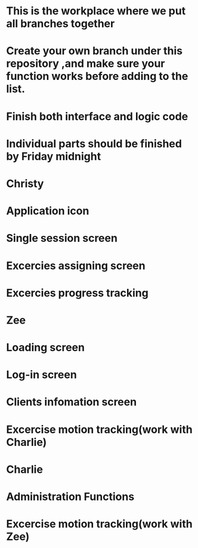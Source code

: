 # This is the workplace where we put all branches together
# Create your own branch under this repository ,and make sure your function works before adding to the list.
# Finish both interface and logic code
# Individual parts should be finished by Friday midnight


# Christy
# Application icon
# Single session screen
# Excercies assigning screen
# Excercies progress tracking



# Zee
# Loading screen
# Log-in screen
# Clients infomation screen
# Excercise motion tracking(work with Charlie)



# Charlie
# Administration Functions
# Excercise motion tracking(work with Zee)
